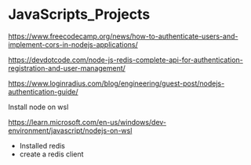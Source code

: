 # JavaScripts_Projects

https://www.freecodecamp.org/news/how-to-authenticate-users-and-implement-cors-in-nodejs-applications/

https://devdotcode.com/node-js-redis-complete-api-for-authentication-registration-and-user-management/

https://www.loginradius.com/blog/engineering/guest-post/nodejs-authentication-guide/

Install node on wsl 

https://learn.microsoft.com/en-us/windows/dev-environment/javascript/nodejs-on-wsl

- Installed redis
- create a redis client